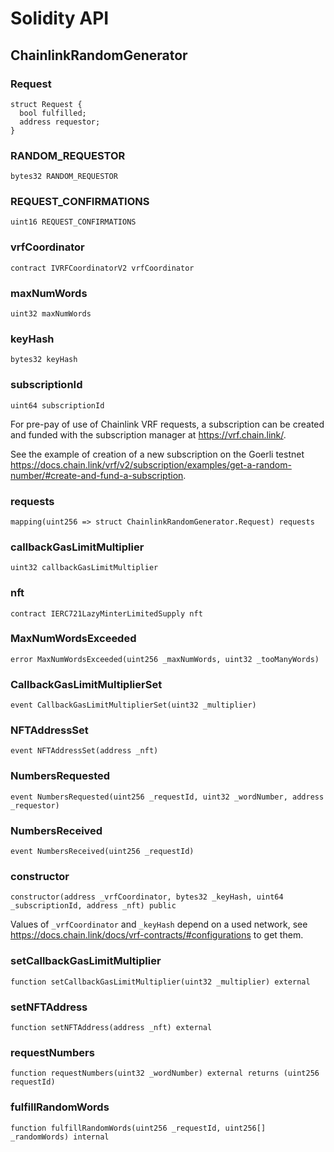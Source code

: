 # Solidity API

## ChainlinkRandomGenerator

### Request

```solidity
struct Request {
  bool fulfilled;
  address requestor;
}
```

### RANDOM_REQUESTOR

```solidity
bytes32 RANDOM_REQUESTOR
```

### REQUEST_CONFIRMATIONS

```solidity
uint16 REQUEST_CONFIRMATIONS
```

### vrfCoordinator

```solidity
contract IVRFCoordinatorV2 vrfCoordinator
```

### maxNumWords

```solidity
uint32 maxNumWords
```

### keyHash

```solidity
bytes32 keyHash
```

### subscriptionId

```solidity
uint64 subscriptionId
```

For pre-pay of use of Chainlink VRF requests, a subscription can be created and funded with
the subscription manager at https://vrf.chain.link/.

See the example of creation of a new subscription on the Goerli testnet
https://docs.chain.link/vrf/v2/subscription/examples/get-a-random-number/#create-and-fund-a-subscription.

### requests

```solidity
mapping(uint256 => struct ChainlinkRandomGenerator.Request) requests
```

### callbackGasLimitMultiplier

```solidity
uint32 callbackGasLimitMultiplier
```

### nft

```solidity
contract IERC721LazyMinterLimitedSupply nft
```

### MaxNumWordsExceeded

```solidity
error MaxNumWordsExceeded(uint256 _maxNumWords, uint32 _tooManyWords)
```

### CallbackGasLimitMultiplierSet

```solidity
event CallbackGasLimitMultiplierSet(uint32 _multiplier)
```

### NFTAddressSet

```solidity
event NFTAddressSet(address _nft)
```

### NumbersRequested

```solidity
event NumbersRequested(uint256 _requestId, uint32 _wordNumber, address _requestor)
```

### NumbersReceived

```solidity
event NumbersReceived(uint256 _requestId)
```

### constructor

```solidity
constructor(address _vrfCoordinator, bytes32 _keyHash, uint64 _subscriptionId, address _nft) public
```

Values of `_vrfCoordinator` and `_keyHash` depend on a used network,
see https://docs.chain.link/docs/vrf-contracts/#configurations to get them.

### setCallbackGasLimitMultiplier

```solidity
function setCallbackGasLimitMultiplier(uint32 _multiplier) external
```

### setNFTAddress

```solidity
function setNFTAddress(address _nft) external
```

### requestNumbers

```solidity
function requestNumbers(uint32 _wordNumber) external returns (uint256 requestId)
```

### fulfillRandomWords

```solidity
function fulfillRandomWords(uint256 _requestId, uint256[] _randomWords) internal
```

